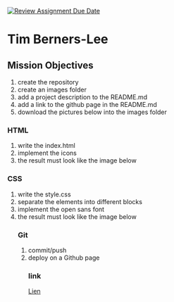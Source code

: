 [![Review Assignment Due Date](https://classroom.github.com/assets/deadline-readme-button-24ddc0f5d75046c5622901739e7c5dd533143b0c8e959d652212380cedb1ea36.svg)](https://classroom.github.com/a/beaczqnd)

# Tim Berners-Lee
## Mission Objectives
<ol>
<li>create the repository</li>
<li>create an images folder</li>
<li>add a project description to the README.md</li>
<li>add a link to the github page in the README.md</li>
<li>download the pictures below into the images folder</li>
</ol>

### HTML

<ol>
<li>write the index.html</li>
<li>implement the icons</li>
<li>the result must look like the image below</li>
</ol>

### CSS

<ol>
<li>write the style.css</li>
<li>separate the elements into different blocks</li>
<li>implement the open sans font</li>
<li>the result must look like the image below</li>

### Git

<ol>
<li>commit/push</li>
<li>deploy on a Github page</li>

### link

[Lien](https://cedricwietkin.github.io/firsthtml.io/index.html "My Page")

